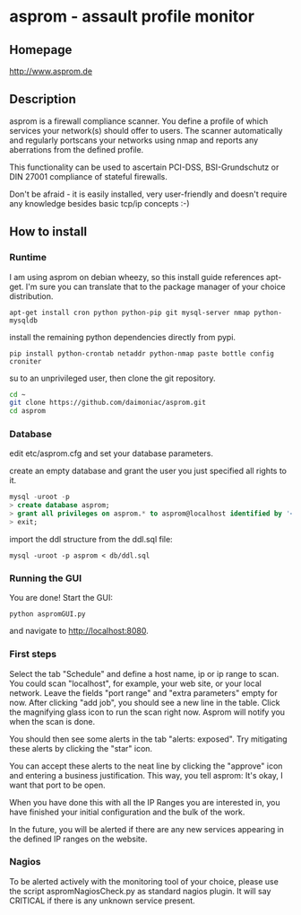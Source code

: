 asprom - assault profile monitor
================================

Homepage
--------
http://www.asprom.de

Description
-----------

asprom is a firewall compliance scanner. You define a profile of which services your network(s) should offer to users.
The scanner automatically and regularly portscans your networks using nmap and reports any aberrations from the defined profile.

This functionality can be used to ascertain PCI-DSS, BSI-Grundschutz or DIN 27001 compliance of stateful firewalls.

Don't be afraid - it is easily installed, very user-friendly and doesn't require any knowledge besides basic tcp/ip concepts :-)


How to install
--------------

### Runtime

I am using asprom on debian wheezy, so this install guide references apt-get. I'm sure you can translate that to the package manager of your choice distribution.

`apt-get install cron python python-pip git mysql-server nmap python-mysqldb`

install the remaining python dependencies directly from pypi.

`pip install python-crontab netaddr python-nmap paste bottle config croniter`

su to an unprivileged user, then clone the git repository.

```bash
cd ~
git clone https://github.com/daimoniac/asprom.git
cd asprom
```


### Database

edit etc/asprom.cfg and set your database parameters.

create an empty database and grant the user you just specified all rights to it.

```sql
mysql -uroot -p
> create database asprom;
> grant all privileges on asprom.* to asprom@localhost identified by '<arbitrarypassword>';
> exit;
```

import the ddl structure from the ddl.sql file:

`mysql -uroot -p asprom < db/ddl.sql`

### Running the GUI

You are done! Start the GUI:

`python aspromGUI.py`

and navigate to [http://localhost:8080](http://localhost:8080).


### First steps

Select the tab "Schedule" and define a host name, ip or ip range to scan. You could scan "localhost", for example, your web site, or your local network.
Leave the fields "port range" and "extra parameters" empty for now.
After clicking "add job", you should see a new line in the table.
Click the magnifying glass icon to run the scan right now.
Asprom will notify you when the scan is done.

You should then see some alerts in the tab "alerts: exposed".
Try mitigating these alerts by clicking the "star" icon.

You can accept these alerts to the neat line by clicking the "approve" icon and entering a business justification.
This way, you tell asprom: It's okay, I want that port to be open.

When you have done this with all the IP Ranges you are interested in, you have finished your initial configuration and the bulk of the work.

In the future, you will be alerted if there are any new services appearing in the defined IP ranges on the website.

### Nagios

To be alerted actively with the monitoring tool of your choice, please use the script aspromNagiosCheck.py as standard nagios plugin.
It will say CRITICAL if there is any unknown service present.

